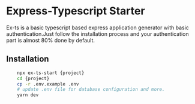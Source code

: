 # Express-Typescript Starter
Ex-ts is a basic typescript based express application generator with basic authentication.Just follow the 
installation process and your authentication part is almost 80% done by default.

## Installation

``` sh
    npx ex-ts-start {project}
    cd {project}
    cp -r .env.example .env 
    # update .env file for database configuration and more.
    yarn dev
```